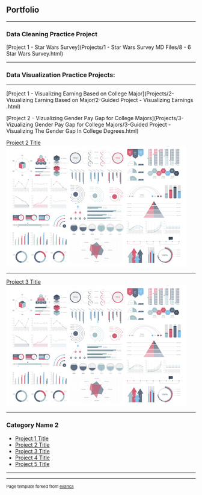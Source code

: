 ## Portfolio

---

### Data Cleaning Practice Project

[Project 1 - Star Wars Survey](Projects/1 - Star Wars Survey MD Files/8 - 6 Star Wars Survey.html)

---
### Data Visualization Practice Projects: 
---
[Project 1 - Visualizing Earning Based on College Major](Projects/2-Visualizing Earning Based on Major/2-Guided Project - Visualizing Earnings .html)

[Project 2 - Vizualizing Gender Pay Gap for College Majors](Projects/3-Vizualizing Gender Pay Gap for College Majors/3-Guided Project - Visualizing The Gender Gap In College Degrees.html)



[Project 2 Title](/pdf/sample_presentation.pdf)
<img src="images/dummy_thumbnail.jpg?raw=true"/>

---
[Project 3 Title](http://example.com/)
<img src="images/dummy_thumbnail.jpg?raw=true"/>

---

### Category Name 2

- [Project 1 Title](http://example.com/)
- [Project 2 Title](http://example.com/)
- [Project 3 Title](http://example.com/)
- [Project 4 Title](http://example.com/)
- [Project 5 Title](http://example.com/)

---




---
<p style="font-size:11px">Page template forked from <a href="https://github.com/evanca/quick-portfolio">evanca</a></p>
<!-- Remove above link if you don't want to attibute -->
